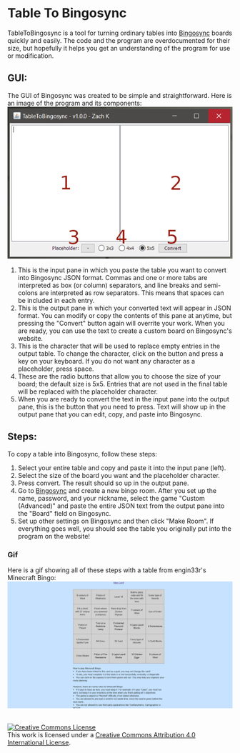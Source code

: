 # Table To Bingosync
TableToBingosync is a tool for turning ordinary tables into [Bingosync](https://bingosync.com/) boards quickly and easily. The code and the program are overdocumented for their size, but hopefully it helps you get an understanding of the program for use or modification.

## GUI:
The GUI of Bingosync was created to be simple and straightforward. Here is an image of the program and its components:<br>
![GUI.png](resources/GUI.png)<br>
1. This is the input pane in which you paste the table you want to convert into Bingosync JSON format. Commas and one or more tabs are interpreted as box (or column) separators, and line breaks and semi-colons are interpreted as row separators. This means that spaces can be included in each entry.
2. This is the output pane in which your converted text will appear in JSON format. You can modify or copy the contents of this pane at anytime, but pressing the "Convert" button again will overrite your work. When you are ready, you can use the text to create a custom board on Bingosync's website.
3. This is the character that will be used to replace empty entries in the output table. To change the character, click on the button and press a key on your keyboard. If you do not want any character as a placeholder, press space.
4. These are the radio buttons that allow you to choose the size of your board; the default size is 5x5. Entries that are not used in the final table will be replaced with the placeholder character.
5. When you are ready to convert the text in the input pane into the output pane, this is the button that you need to press. Text will show up in the output pane that you can edit, copy, and paste into Bingosync.

## Steps:
To copy a table into Bingosync, follow these steps:<br>
1. Select your entire table and copy and paste it into the input pane (left).
2. Select the size of the board you want and the placeholder character.
3. Press convert. The result should so up in the output pane.
4. Go to [Bingosync](https://bingosync.com) and create a new bingo room. After you set up the name, password, and your nickname, select the game "Custom (Advanced)" and paste the entire JSON text from the output pane into the "Board" field on Bingosync.
5. Set up other settings on Bingosync and then click "Make Room". If everything goes well, you should see the table you originally put into the program on the website!

### Gif
Here is a gif showing all of these steps with a table from engin33r's Minecraft Bingo:<br>
![Steps.gif](resources/Steps.gif)

<br>
<a rel="license" href="http://creativecommons.org/licenses/by/4.0/"><img alt="Creative Commons License" style="border-width:0" src="https://i.creativecommons.org/l/by/4.0/88x31.png" /></a><br />This work is licensed under a <a rel="license" href="http://creativecommons.org/licenses/by/4.0/">Creative Commons Attribution 4.0 International License</a>.
